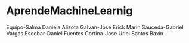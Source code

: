 # AprendeMachineLearnig
Equipo-Salma Daniela Alizota Galvan-Jose Erick Marin Sauceda-Gabriel Vargas Escobar-Daniel Fuentes Cortina-Jose Uriel Santos Baxin
